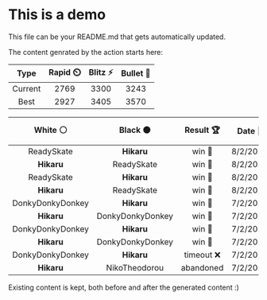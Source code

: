 # This is a demo

This file can be your README.md that gets automatically updated.

The content genrated by the action starts here:

<!--START_SECTION:chessStats-->
<!-- Automatically generated with https://github.com/Balastrong/chess-stats-action -->

| Type | Rapid ⏲️ | Blitz ⚡ | Bullet 🔫 |
|:---:|:---:|:---:|:---:|
| Current | 2769 | 3300 | 3243 |
| Best | 2927 | 3405 | 3570 |

| White ⚪ | Black ⚫ | Result 🏆 | Date 📅 | Position 🗺️ | Type 🕕 |
|:---:|:---:|:---:|:---:|:---:|:---:|
| ReadySkate | **Hikaru** | win 🥇 | 8/2/2025 | <a href="http://www.ee.unb.ca/cgi-bin/tervo/fen.pl?select=5R2/2k1pp2/6b1/Np4p1/8/1P1p1PK1/2r3P1/8 w - - 0 41">Link</a> | Blitz |
| **Hikaru** | ReadySkate | win 🥇 | 8/2/2025 | <a href="http://www.ee.unb.ca/cgi-bin/tervo/fen.pl?select=8/k4p2/1q2bp2/2R1b2p/Qp2p3/1P2P2P/2P2PP1/7K b - - 2 33">Link</a> | Blitz |
| ReadySkate | **Hikaru** | win 🥇 | 8/2/2025 | <a href="http://www.ee.unb.ca/cgi-bin/tervo/fen.pl?select=r7/p1k1p3/1pp1Qbp1/3p4/3q2P1/3P4/PP3P2/1K2R3 w - - 1 29">Link</a> | Blitz |
| **Hikaru** | ReadySkate | win 🥇 | 8/2/2025 | <a href="http://www.ee.unb.ca/cgi-bin/tervo/fen.pl?select=3k2r1/1R3R2/p1p5/8/3P2p1/1P2P1np/P1PN4/6K1 b - - 0 33">Link</a> | Blitz |
| DonkyDonkyDonkey | **Hikaru** | win 🥇 | 7/2/2025 | <a href="http://www.ee.unb.ca/cgi-bin/tervo/fen.pl?select=8/7p/6p1/2P2nP1/5k1K/7P/8/8 w - - 1 74">Link</a> | Blitz |
| **Hikaru** | DonkyDonkyDonkey | win 🥇 | 7/2/2025 | <a href="http://www.ee.unb.ca/cgi-bin/tervo/fen.pl?select=r4rk1/p2qBp2/2bp1Pp1/2p3Qp/1p2P3/3P1R2/PbP1N1PP/R5K1 b - - 1 19">Link</a> | Blitz |
| DonkyDonkyDonkey | **Hikaru** | win 🥇 | 7/2/2025 | <a href="http://www.ee.unb.ca/cgi-bin/tervo/fen.pl?select=8/2R2Qbk/6p1/7p/4p2P/5pPK/6q1/8 w - - 14 84">Link</a> | Blitz |
| **Hikaru** | DonkyDonkyDonkey | win 🥇 | 7/2/2025 | <a href="http://www.ee.unb.ca/cgi-bin/tervo/fen.pl?select=8/2b5/N1P2k2/6p1/2Pp2P1/3P1K2/8/8 b - - 4 48">Link</a> | Blitz |
| DonkyDonkyDonkey | **Hikaru** | timeout ❌ | 7/2/2025 | <a href="http://www.ee.unb.ca/cgi-bin/tervo/fen.pl?select=8/5pk1/1p1p1qp1/1P1P4/3b4/8/2R2PQ1/5BK1 b - - 8 58">Link</a> | Blitz |
| **Hikaru** | NikoTheodorou | abandoned  | 7/2/2025 | <a href="http://www.ee.unb.ca/cgi-bin/tervo/fen.pl?select=2k1r3/pp1p4/1nnP1b2/2q5/5p1p/N1P2NpP/PP2B1P1/R5KQ w - - 0 26">Link</a> | Blitz |

<!--END_SECTION:chessStats-->

Existing content is kept, both before and after the generated content :)
